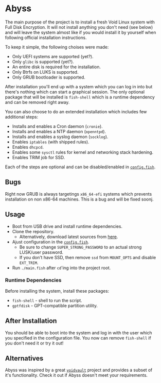 # Abyss

The main purpose of the project is to install a fresh Void Linux system with
Full Disk Encryption. It will not install anything you don't need (see below)
and will leave the system almost like if you would install it by yourself when
following official installation instructions.

To keep it simple, the following choises were made:

- Only UEFI systems are supported (yet?).
- Only `glibc` is supported (yet?).
- An entire disk is required for the installation.
- Only Btrfs on LUKS is supported.
- Only GRUB bootloader is supported.

After installation you'll end up with a system which you can log in into but 
there's nothing which can start a graphical session. The only optional package
that will be installed is `fish-shell` which is a runtime dependency and can be
removed right away.

You can also choose to do an extended installation which includes few additional
steps:

- Installs and enables a Cron daemon (`cronie`).
- Installs and enables a NTP daemon (`openntpd`).
- Installs and enables a syslog daemon (`socklog`).
- Enables `iptables` (with shipped rules).
- Enables `dhcpcd`.
- Enables some `sysctl` rules for kernel and networking stack hardening.
- Enables TRIM job for SSD.

Each of the steps are optional and can be disabled/enabled in [`config.fish`](config.fish).

## Bugs

Right now GRUB is always targetings `x86_64-efi` systems which prevents
installation on non x86-64 machines. This is a bug and will be fixed soonj.

## Usage

- Boot from USB drive and install runtime dependencies.
- Clone the repository.
  - Alternatively, download latest sources from [here](https://github.com/rabbitinspace/abyss/archive/master.zip).
- Ajust configuration in the [`config.fish`](config.fish).
  - Be sure to change `SUPER_STRONG_PASSWORD` to an actual strong LUSK/user password.
  - If you don't have SSD, then remove `ssd` from `MOUNT_OPTS` and disable `EXT_TRIM`.
- Run `./main.fish` after `cd`'ing into the project root.

### Runtime Dependencies

Before installing the system, install these packages:

- `fish-shell` - shell to run the script.
- `gptfdisk` - GPT-compatible partition utility.

## After Installation

You should be able to boot into the system and log in with the user which you
specified in the configuration file. You now can remove `fish-shell` if you
don't need it or try it out!

## Alternatives

Abyss was inspired by a great [`voidvault`](https://github.com/atweiden/voidvault)
project and provides a subset of it's functionality. Check it out if Abyss 
doesn't meet your requirements. 
